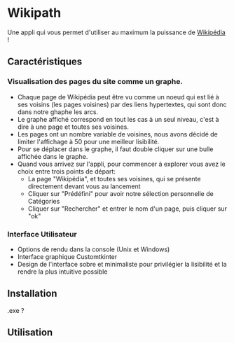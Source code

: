 # Wikipath

Une appli qui vous permet d'utiliser au maximum la puissance de [Wikipédia](https://fr.wikipedia.org/wiki/Wikip%C3%A9dia:Accueil_principal) !

## Caractéristiques

### Visualisation des pages du site comme un graphe.

- Chaque page de Wikipédia peut être vu comme un noeud qui est lié à ses voisins (les pages voisines) par des liens hypertextes, qui sont donc dans notre ghaphe les arcs.
- Le graphe affiché correspond en tout les cas à un seul niveau, c'est à dire à une page et toutes ses voisines.
- Les pages ont un nombre variable de voisines, nous avons décidé de limiter l'affichage à 50 pour une meilleur lisibilité.
- Pour se déplacer dans le graphe, il faut double cliquer sur une bulle affichée dans le graphe.
- Quand vous arrivez sur l'appli, pour commencer à explorer vous avez le choix entre trois points de départ: 
  - La page "Wikipédia", et toutes ses voisines, qui se présente directement devant vous au lancement
  - Cliquer sur "Prédéfini" pour avoir notre sélection personnelle de Catégories
  - Cliquer sur "Rechercher" et entrer le nom d'un page, puis cliquer sur "ok"
 
 ### Interface Utilisateur

- Options de rendu dans la console (Unix et Windows)
- Interface graphique Customtkinter
- Design de l'interface sobre et minimaliste pour privilégier la lisibilité et la rendre la plus intuitive possible
 
## Installation

.exe ?

## Utilisation
